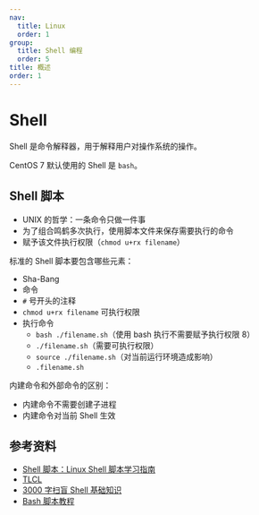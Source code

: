 ```yaml
---
nav:
  title: Linux
  order: 1
group:
  title: Shell 编程
  order: 5
title: 概述
order: 1
---
```


# Shell

Shell 是命令解释器，用于解释用户对操作系统的操作。

CentOS 7 默认使用的 Shell 是 `bash`。

## Shell 脚本

- UNIX 的哲学：一条命令只做一件事
- 为了组合鸣鹤多次执行，使用脚本文件来保存需要执行的命令
- 赋予该文件执行权限（`chmod u+rx filename`）

标准的 Shell 脚本要包含哪些元素：

- Sha-Bang
- 命令
- `#` 号开头的注释
- `chmod u+rx filename` 可执行权限
- 执行命令
  - `bash ./filename.sh`（使用 bash 执行不需要赋予执行权限 8）
  - `./filename.sh`（需要可执行权限）
  - `source ./filename.sh`（对当前运行环境造成影响）
  - `.filename.sh`

内建命令和外部命令的区别：

- 内建命令不需要创建子进程
- 内建命令对当前 Shell 生效

## 参考资料

- [Shell 脚本：Linux Shell 脚本学习指南](http://c.biancheng.net/shell/)
- [TLCL](http://billie66.github.io/TLCL/book/index.html)
- [3000 字扫盲 Shell 基础知识](https://juejin.im/post/5ef009b86fb9a058b10aaa28)
- [Bash 脚本教程](https://wangdoc.com/bash/index.html)
